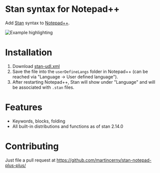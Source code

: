 # Stan syntax for Notepad++

Add [Stan](http://mc-stan.org) syntax to [Notepad++](https://notepad-plus-plus.org/).

![Example highlighting](example.png)

# Installation
1. Download [stan-udl.xml](https://github.com/martincerny/stan-notepad-plus-plus/raw/master/stan-udl.xml)
2. Save the file into the `userDefineLangs` folder in Notepad++ (can be reached via  "Language -> User defined language"). 
3. After restarting Notepad++, Stan will show under "Language" and will be associated with `.stan` files. 

# Features
* Keywords, blocks, folding
* All built-in distributions and functions as of stan 2.14.0

# Contributing
Just file a pull request at https://github.com/martincerny/stan-notepad-plus-plus/
